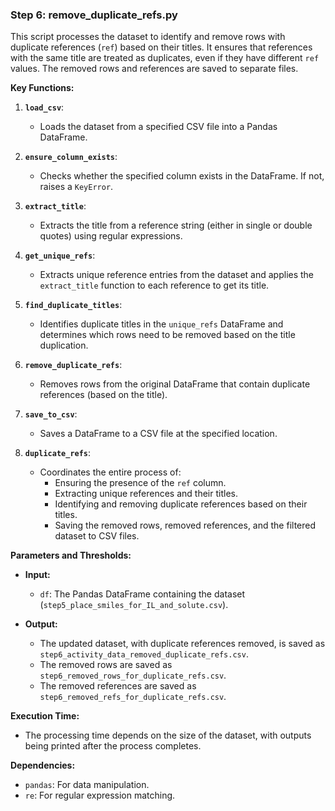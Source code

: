 ### Step 6: **remove_duplicate_refs.py**

This script processes the dataset to identify and remove rows with duplicate references (`ref`) based on their titles. It ensures that references with the same title are treated as duplicates, even if they have different `ref` values. The removed rows and references are saved to separate files.

**Key Functions:**

1. **`load_csv`**:
   - Loads the dataset from a specified CSV file into a Pandas DataFrame.

2. **`ensure_column_exists`**:
   - Checks whether the specified column exists in the DataFrame. If not, raises a `KeyError`.

3. **`extract_title`**:
   - Extracts the title from a reference string (either in single or double quotes) using regular expressions.

4. **`get_unique_refs`**:
   - Extracts unique reference entries from the dataset and applies the `extract_title` function to each reference to get its title.

5. **`find_duplicate_titles`**:
   - Identifies duplicate titles in the `unique_refs` DataFrame and determines which rows need to be removed based on the title duplication.

6. **`remove_duplicate_refs`**:
   - Removes rows from the original DataFrame that contain duplicate references (based on the title).

7. **`save_to_csv`**:
   - Saves a DataFrame to a CSV file at the specified location.

8. **`duplicate_refs`**:
   - Coordinates the entire process of:
     - Ensuring the presence of the `ref` column.
     - Extracting unique references and their titles.
     - Identifying and removing duplicate references based on their titles.
     - Saving the removed rows, removed references, and the filtered dataset to CSV files.

**Parameters and Thresholds:**

- **Input:**
  - `df`: The Pandas DataFrame containing the dataset (`step5_place_smiles_for_IL_and_solute.csv`).

- **Output:**
  - The updated dataset, with duplicate references removed, is saved as `step6_activity_data_removed_duplicate_refs.csv`.
  - The removed rows are saved as `step6_removed_rows_for_duplicate_refs.csv`.
  - The removed references are saved as `step6_removed_refs_for_duplicate_refs.csv`.

**Execution Time:**
- The processing time depends on the size of the dataset, with outputs being printed after the process completes.

**Dependencies:**
- `pandas`: For data manipulation.
- `re`: For regular expression matching.
